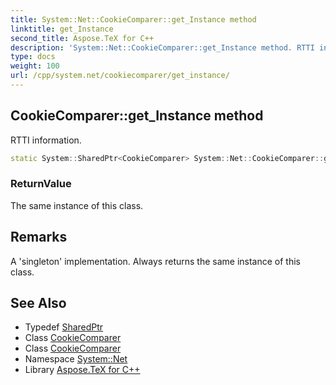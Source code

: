 ```yaml
---
title: System::Net::CookieComparer::get_Instance method
linktitle: get_Instance
second_title: Aspose.TeX for C++
description: 'System::Net::CookieComparer::get_Instance method. RTTI information in C++.'
type: docs
weight: 100
url: /cpp/system.net/cookiecomparer/get_instance/
---
```

## CookieComparer::get_Instance method


RTTI information.

```cpp
static System::SharedPtr<CookieComparer> System::Net::CookieComparer::get_Instance()
```


### ReturnValue

The same instance of this class.
## Remarks


A 'singleton' implementation. Always returns the same instance of this class. 
## See Also

* Typedef [SharedPtr](../../../system/sharedptr/)
* Class [CookieComparer](../)
* Class [CookieComparer](../)
* Namespace [System::Net](../../)
* Library [Aspose.TeX for C++](../../../)
